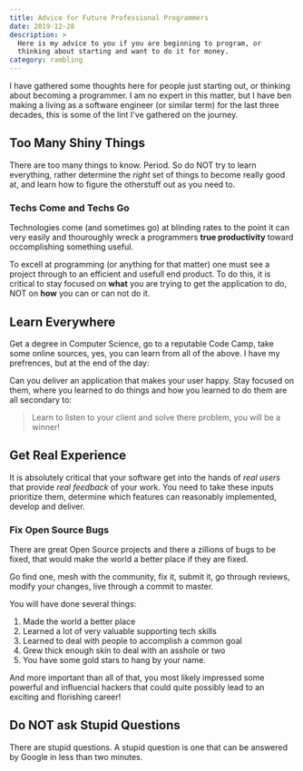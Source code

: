 ```yaml
---
title: Advice for Future Professional Programmers
date: 2019-12-28
description: >
  Here is my advice to you if you are beginning to program, or
  thinking about starting and want to do it for money. 
category: rambling
---
```


I have gathered some thoughts here for people just starting out, or
thinking about becoming a programmer. I am no expert in this matter,
but I have ben making a living as a software engineer (or similar
term) for the last three decades, this is some of the lint I've
gathered on the journey.
<!--more-->

## Too Many Shiny Things

There are too many things to know. Period. So do NOT try to learn
everything, rather determine the _right_ set of things to become
really good at, and learn how to figure the otherstuff out as you need
to. 

### Techs Come and Techs Go

Technologies come (and sometimes go) at blinding rates to the point it
can very easily and thouroughly wreck a programmers **true
productivity** toward occomplishing something useful. 

To excell at programming (or anything for that matter) one must see a
project through to an efficient and usefull end product.  To do this,
it is critical to stay focused on **what** you are trying to get the
application to do, NOT on **how** you can or can not do it.

## Learn Everywhere

Get a degree in Computer Science, go to a reputable Code Camp, take
some online sources, yes, you can learn from all of the above. I have
my prefrences, but at the end of the day:

Can you deliver an application that makes your user happy. Stay
focused on them, where you learned to do things and how you learned to
do them are all secondary to:

> Learn to listen to your client and solve there problem, you will be
> a winner!

## Get Real Experience

It is absolutely critical that your software get into the hands of
_real users_ that provide _real feedback_ of your work. You need to
take these inputs prioritize them, determine which features can
reasonably implemented, develop and deliver.

### Fix Open Source Bugs

There are great Open Source projects and there a zillions of bugs to
be fixed, that would make the world a better place if they are fixed.

Go find one, mesh with the community, fix it, submit it, go through
reviews, modify your changes, live through a commit to master.

You will have done several things:

1. Made the world a better place
2. Learned a lot of very valuable supporting tech skills
3. Learned to deal with people to accomplish a common goal
4. Grew thick enough skin to deal with an asshole or two
5. You have some gold stars to hang by your name.

And more important than all of that, you most likely impressed some
powerful and influencial hackers that could quite possibly lead to an
exciting and florishing career!

## Do NOT ask Stupid Questions

There are stupid questions. A stupid question is one that can be
answered by Google in less than two minutes.
